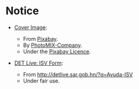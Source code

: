 # Notice

- [Cover Image](sar-hn-_-sales-tax-overview-2023-08-28.jpg):
  - From [Pixabay](https://pixabay.com/photos/cash-register-printer-receipt-store-5610295/).
  - By [PhotoMIX-Company](https://pixabay.com/users/photomix-company-1546875/).
  - Under the [Pixabay Licence](https://pixabay.com/service/terms/).

- [DET Live: ISV Form](det-live-_-isv-form.jpg):
  - From http://detlive.sar.gob.hn/?q=Ayuda-ISV
  - Under fair use.
